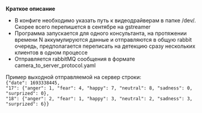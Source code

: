 **Краткое описание**
* В конфиге необходимо указать путь к видеодрайверам в папке /dev/. Скорее всего перепишется в сентябре на gstreamer
* Программа запускается для одного консультанта, на протяжении времени N аккумулируются данные и отправляются в общую rabbit очередь, предполагается переписать на детекцию сразу нескольких клиентов в одном процессе
* Отправляется rabbitMQ сообщения в формате сamera_to_server_protocol.yaml 

Пример выходной отправляемой на сервер строки:  
`{"date": 1693338445,`  
`"17": {"anger": 1, "fear": 4, "happy": 7, "neutral": 8, "sadness": 0, "surprized": 0},`    
`"18": {"anger": 2, "fear": 1, "happy": 3, "neutral": 2, "sadness": 3, "surprized": 6}}`